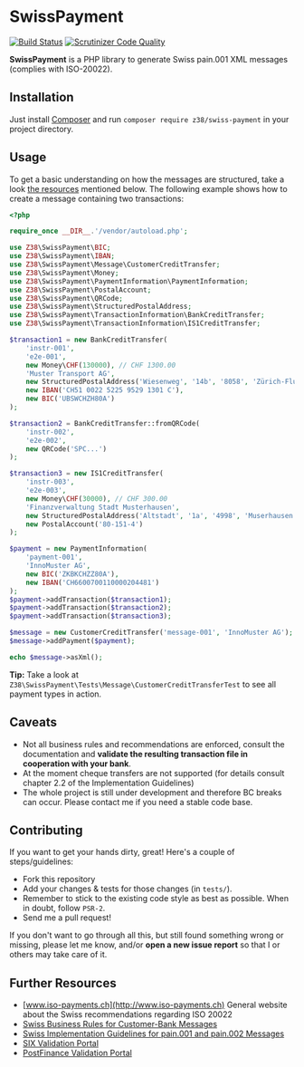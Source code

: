 # SwissPayment

[![Build Status](https://travis-ci.org/z38/swiss-payment.png?branch=master)](https://travis-ci.org/z38/swiss-payment)
[![Scrutinizer Code Quality](https://scrutinizer-ci.com/g/z38/swiss-payment/badges/quality-score.png?b=master)](https://scrutinizer-ci.com/g/z38/swiss-payment/?branch=master)

**SwissPayment** is a PHP library to generate Swiss pain.001 XML messages (complies with ISO-20022).

## Installation

Just install [Composer](http://getcomposer.org) and run `composer require z38/swiss-payment` in your project directory.

## Usage

To get a basic understanding on how the messages are structured, take a look [the resources](#further-resources) mentioned below. The following example shows how to create a message containing two transactions:

```php
<?php

require_once __DIR__.'/vendor/autoload.php';

use Z38\SwissPayment\BIC;
use Z38\SwissPayment\IBAN;
use Z38\SwissPayment\Message\CustomerCreditTransfer;
use Z38\SwissPayment\Money;
use Z38\SwissPayment\PaymentInformation\PaymentInformation;
use Z38\SwissPayment\PostalAccount;
use Z38\SwissPayment\QRCode;
use Z38\SwissPayment\StructuredPostalAddress;
use Z38\SwissPayment\TransactionInformation\BankCreditTransfer;
use Z38\SwissPayment\TransactionInformation\IS1CreditTransfer;

$transaction1 = new BankCreditTransfer(
    'instr-001',
    'e2e-001',
    new Money\CHF(130000), // CHF 1300.00
    'Muster Transport AG',
    new StructuredPostalAddress('Wiesenweg', '14b', '8058', 'Zürich-Flughafen'),
    new IBAN('CH51 0022 5225 9529 1301 C'),
    new BIC('UBSWCHZH80A')
);

$transaction2 = BankCreditTransfer::fromQRCode(
    'instr-002',
    'e2e-002',
    new QRCode('SPC...')
);

$transaction3 = new IS1CreditTransfer(
    'instr-003',
    'e2e-003',
    new Money\CHF(30000), // CHF 300.00
    'Finanzverwaltung Stadt Musterhausen',
    new StructuredPostalAddress('Altstadt', '1a', '4998', 'Muserhausen'),
    new PostalAccount('80-151-4')
);

$payment = new PaymentInformation(
    'payment-001',
    'InnoMuster AG',
    new BIC('ZKBKCHZZ80A'),
    new IBAN('CH6600700110000204481')
);
$payment->addTransaction($transaction1);
$payment->addTransaction($transaction2);
$payment->addTransaction($transaction3);

$message = new CustomerCreditTransfer('message-001', 'InnoMuster AG');
$message->addPayment($payment);

echo $message->asXml();
```

**Tip:** Take a look at `Z38\SwissPayment\Tests\Message\CustomerCreditTransferTest` to see all payment types in action.

## Caveats

- Not all business rules and recommendations are enforced, consult the documentation and **validate the resulting transaction file in cooperation with your bank**.
- At the moment cheque transfers are not supported (for details consult chapter 2.2 of the Implementation Guidelines)
- The whole project is still under development and therefore BC breaks can occur. Please contact me if you need a stable code base.

## Contributing

If you want to get your hands dirty, great! Here's a couple of steps/guidelines:

- Fork this repository
- Add your changes & tests for those changes (in `tests/`).
- Remember to stick to the existing code style as best as possible. When in doubt, follow `PSR-2`.
- Send me a pull request!

If you don't want to go through all this, but still found something wrong or missing, please
let me know, and/or **open a new issue report** so that I or others may take care of it.

## Further Resources

- [www.iso-payments.ch](http://www.iso-payments.ch) General website about the Swiss recommendations regarding ISO 20022
- [Swiss Business Rules for Customer-Bank Messages](http://www.six-interbank-clearing.com/dam/downloads/en/standardization/iso/swiss-recommendations/business-rules.pdf)
- [Swiss Implementation Guidelines for pain.001 and pain.002 Messages](http://www.six-interbank-clearing.com/dam/downloads/en/standardization/iso/swiss-recommendations/implementation-guidelines-ct.pdf)
- [SIX Validation Portal](https://validation.iso-payments.ch/)
- [PostFinance Validation Portal](https://isotest.postfinance.ch/corporates/)
